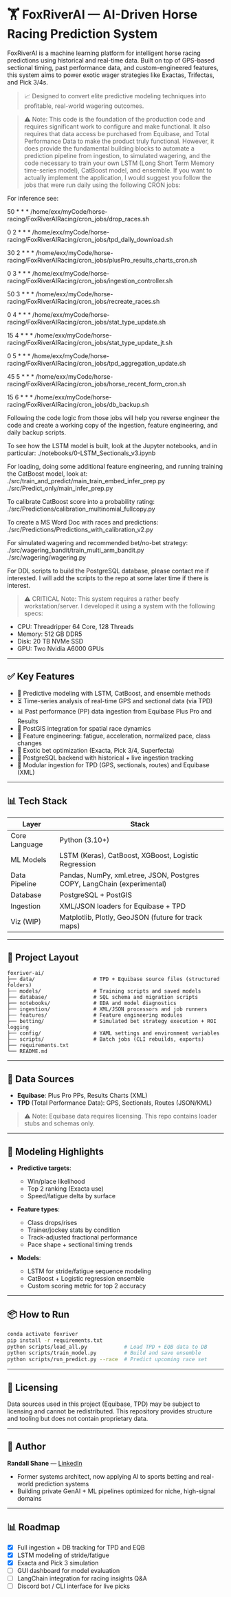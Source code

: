 # 🏋️ FoxRiverAI — AI-Driven Horse Racing Prediction System

FoxRiverAI is a machine learning platform for intelligent horse racing predictions using historical and real-time data. Built on top of GPS-based sectional timing, past performance data, and custom-engineered features, this system aims to power exotic wager strategies like Exactas, Trifectas, and Pick 3/4s.

> 📈 Designed to convert elite predictive modeling techniques into profitable, real-world wagering outcomes.

> ⚠️ Note: This code is the foundation of the production code and requires significant work to configure and make functional. It also requires that data access be purchased from Equibase, and Total Performance Data to make the product truly functional. However, it does provide the fundamental building blocks to automate a prediction pipeline from ingestion, to simulated wagering, and the code necessary to train your own LSTM (Long Short Term Memory time-series model), CatBoost model, and ensemble. If you want to actually implement the application, I would suggest you follow the jobs that were run daily using the following CRON jobs:

For inference see:

50 * * * /home/exx/myCode/horse-racing/FoxRiverAIRacing/cron_jobs/drop_races.sh 

0 2 * * * /home/exx/myCode/horse-racing/FoxRiverAIRacing/cron_jobs/tpd_daily_download.sh 

30 2 * * * /home/exx/myCode/horse-racing/FoxRiverAIRacing/cron_jobs/plusPro_results_charts_cron.sh 

0 3 * * * /home/exx/myCode/horse-racing/FoxRiverAIRacing/cron_jobs/ingestion_controller.sh 

50 3 * * * /home/exx/myCode/horse-racing/FoxRiverAIRacing/cron_jobs/recreate_races.sh

0 4 * * * /home/exx/myCode/horse-racing/FoxRiverAIRacing/cron_jobs/stat_type_update.sh 

15 4 * * * /home/exx/myCode/horse-racing/FoxRiverAIRacing/cron_jobs/stat_type_update_jt.sh 

0 5 * * * /home/exx/myCode/horse-racing/FoxRiverAIRacing/cron_jobs/tpd_aggregation_update.sh 

45 5 * * * /home/exx/myCode/horse-racing/FoxRiverAIRacing/cron_jobs/horse_recent_form_cron.sh

15 6 * * * /home/exx/myCode/horse-racing/FoxRiverAIRacing/cron_jobs/db_backup.sh 

Following the code logic from those jobs will help you reverse engineer the code and create a working copy
of the ingestion, feature engineering, and daily backup scripts.

To see how the LSTM model is built, look at the Jupyter notebooks, and in particular:
./notebooks/0-LSTM_Sectionals_v3.ipynb

For loading, doing some additional feature engineering, and running training the CatBoost model, look at:
./src/train_and_predict/main_train_embed_infer_prep.py 
./src/Predict_only/main_infer_prep.py

To calibrate CatBoost score into a probability rating:
./src/Predictions/calibration_multinomial_fullcopy.py

To create a MS Word Doc with races and predictions:
./src/Predictions/Predictions_with_calibration_v2.py

For simulated wagering and recommended bet/no-bet strategy:
./src/wagering_bandit/train_multi_arm_bandit.py
./src/wagering/wagering.py

For DDL scripts to build the PostgreSQL database, please contact me if interested. I will add the scripts
to the repo at some later time if there is interest. 

> ⚠️ CRITICAL Note: This system requires a rather beefy workstation/server. I developed it using a system with the following specs:

* CPU: Threadripper 64 Core, 128 Threads
* Memory: 512 GB DDR5
* Disk: 20 TB NVMe SSD
* GPU: Two Nvidia A6000 GPUs

---

## ✅ Key Features

* 🧠 Predictive modeling with LSTM, CatBoost, and ensemble methods
* ⏳ Time-series analysis of real-time GPS and sectional data (via TPD)
* 📊 Past performance (PP) data ingestion from Equibase Plus Pro and Results
* 📍 PostGIS integration for spatial race dynamics
* 🔬 Feature engineering: fatigue, acceleration, normalized pace, class changes
* 🏇 Exotic bet optimization (Exacta, Pick 3/4, Superfecta)
* 📂 PostgreSQL backend with historical + live ingestion tracking
* 📀 Modular ingestion for TPD (GPS, sectionals, routes) and Equibase (XML)

---

## 📊 Tech Stack

| Layer         | Stack                                                                   |
| ------------- | ----------------------------------------------------------------------- |
| Core Language | Python (3.10+)                                                          |
| ML Models     | LSTM (Keras), CatBoost, XGBoost, Logistic Regression                    |
| Data Pipeline | Pandas, NumPy, xml.etree, JSON, Postgres COPY, LangChain (experimental) |
| Database      | PostgreSQL + PostGIS                                                    |
| Ingestion     | XML/JSON loaders for Equibase + TPD                                     |
| Viz (WIP)     | Matplotlib, Plotly, GeoJSON (future for track maps)                     |

---

## 📁 Project Layout

```
foxriver-ai/
├── data/                   # TPD + Equibase source files (structured folders)
├── models/                 # Training scripts and saved models
├── database/               # SQL schema and migration scripts
├── notebooks/              # EDA and model diagnostics
├── ingestion/              # XML/JSON processors and job runners
├── features/               # Feature engineering modules
├── betting/                # Simulated bet strategy execution + ROI logging
├── config/                 # YAML settings and environment variables
├── scripts/                # Batch jobs (CLI rebuilds, exports)
├── requirements.txt
└── README.md
```

---

## 🔄 Data Sources

* **Equibase**: Plus Pro PPs, Results Charts (XML)
* **TPD** (Total Performance Data): GPS, Sectionals, Routes (JSON/KML)

> ⚠️ Note: Equibase data requires licensing. This repo contains loader stubs and schemas only.

---

## 🧠 Modeling Highlights

* **Predictive targets**:

  * Win/place likelihood
  * Top 2 ranking (Exacta use)
  * Speed/fatigue delta by surface
* **Feature types**:

  * Class drops/rises
  * Trainer/jockey stats by condition
  * Track-adjusted fractional performance
  * Pace shape + sectional timing trends
* **Models**:

  * LSTM for stride/fatigue sequence modeling
  * CatBoost + Logistic regression ensemble
  * Custom scoring metric for top 2 accuracy

---

## 📦 How to Run

```bash
conda activate foxriver
pip install -r requirements.txt
python scripts/load_all.py            # Load TPD + EQB data to DB
python scripts/train_model.py         # Build and save ensemble
python scripts/run_predict.py --race  # Predict upcoming race set
```

---

## 🔐 Licensing

Data sources used in this project (Equibase, TPD) may be subject to licensing and cannot be redistributed. This repository provides structure and tooling but does not contain proprietary data.

---

## 👤 Author

**Randall Shane** — [LinkedIn](https://www.linkedin.com/in/randall-shane/)

* Former systems architect, now applying AI to sports betting and real-world prediction systems
* Building private GenAI + ML pipelines optimized for niche, high-signal domains

---

## 📊 Roadmap

* [x] Full ingestion + DB tracking for TPD and EQB
* [x] LSTM modeling of stride/fatigue
* [x] Exacta and Pick 3 simulation
* [ ] GUI dashboard for model evaluation
* [ ] LangChain integration for racing insights Q\&A
* [ ] Discord bot / CLI interface for live picks
